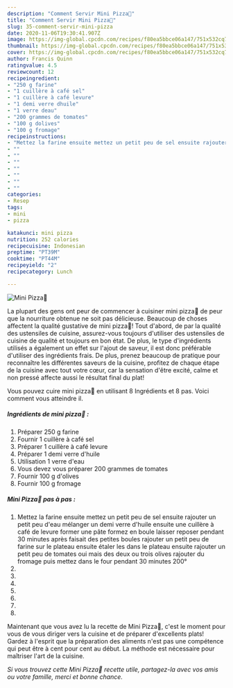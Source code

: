 ```yaml
---
description: "Comment Servir Mini Pizza🍕"
title: "Comment Servir Mini Pizza🍕"
slug: 35-comment-servir-mini-pizza
date: 2020-11-06T19:30:41.907Z
image: https://img-global.cpcdn.com/recipes/f80ea5bbce06a147/751x532cq70/mini-pizza🍕-photo-principale-de-la-recette.jpg
thumbnail: https://img-global.cpcdn.com/recipes/f80ea5bbce06a147/751x532cq70/mini-pizza🍕-photo-principale-de-la-recette.jpg
cover: https://img-global.cpcdn.com/recipes/f80ea5bbce06a147/751x532cq70/mini-pizza🍕-photo-principale-de-la-recette.jpg
author: Francis Quinn
ratingvalue: 4.5
reviewcount: 12
recipeingredient:
- "250 g farine"
- "1 cuillère à café sel"
- "1 cuillère à café levure"
- "1 demi verre dhuile"
- "1 verre deau"
- "200 grammes de tomates"
- "100 g dolives"
- "100 g fromage"
recipeinstructions:
- "Mettez la farine ensuite mettez un petit peu de sel ensuite rajouter un petit peu d&#39;eau mélanger un demi verre d&#39;huile ensuite une cuillère à café de levure former une pâte formez en boule laisser reposer pendant 30 minutes après faisait des petites boules rajouter un petit peu de farine sur le plateau ensuite étaler les dans le plateau ensuite rajouter un petit peu de tomates oui mais des deux ou trois olives rajouter du fromage puis mettez dans le four pendant 30 minutes 200°"
- ""
- ""
- ""
- ""
- ""
- ""
- ""
categories:
- Resep
tags:
- mini
- pizza

katakunci: mini pizza 
nutrition: 252 calories
recipecuisine: Indonesian
preptime: "PT39M"
cooktime: "PT44M"
recipeyield: "2"
recipecategory: Lunch

---
```



![Mini Pizza🍕](https://img-global.cpcdn.com/recipes/f80ea5bbce06a147/751x532cq70/mini-pizza🍕-photo-principale-de-la-recette.jpg)

La plupart des gens ont peur de commencer à cuisiner mini pizza🍕 de peur que la nourriture obtenue ne soit pas délicieuse. Beaucoup de choses affectent la qualité gustative de mini pizza🍕! Tout d'abord, de par la qualité des ustensiles de cuisine, assurez-vous toujours d'utiliser des ustensiles de cuisine de qualité et toujours en bon état. De plus, le type d'ingrédients utilisés a également un effet sur l'ajout de saveur, il est donc préférable d'utiliser des ingrédients frais. De plus, prenez beaucoup de pratique pour reconnaître les différentes saveurs de la cuisine, profitez de chaque étape de la cuisine avec tout votre cœur, car la sensation d'être excité, calme et non pressé affecte aussi le résultat final du plat!

<!--inarticleads1-->

Vous pouvez cuire mini pizza🍕 en utilisant 8 Ingrédients et 8 pas. Voici comment vous atteindre il.

##### Ingrédients de mini pizza🍕 :

1. Préparer 250 g farine
1. Fournir 1 cuillère à café sel
1. Préparer 1 cuillère à café levure
1. Préparer 1 demi verre d&#39;huile
1. Utilisation 1 verre d&#39;eau
1. Vous devez vous préparer 200 grammes de tomates
1. Fournir 100 g d&#39;olives
1. Fournir 100 g fromage




<!--inarticleads2-->

##### Mini Pizza🍕 pas à pas :

1. Mettez la farine ensuite mettez un petit peu de sel ensuite rajouter un petit peu d&#39;eau mélanger un demi verre d&#39;huile ensuite une cuillère à café de levure former une pâte formez en boule laisser reposer pendant 30 minutes après faisait des petites boules rajouter un petit peu de farine sur le plateau ensuite étaler les dans le plateau ensuite rajouter un petit peu de tomates oui mais des deux ou trois olives rajouter du fromage puis mettez dans le four pendant 30 minutes 200°
1. 
1. 
1. 
1. 
1. 
1. 
1. 




<!--inarticleads1-->

<p>
Maintenant que vous avez lu la recette de Mini Pizza🍕, c'est le moment pour vous de vous diriger vers la cuisine et de préparer d'excellents plats! Gardez à l'esprit que la préparation des aliments n'est pas une compétence qui peut être à cent pour cent au début. La méthode est nécessaire pour maîtriser l'art de la cuisine.
</p>

<p>
<i>Si vous trouvez cette Mini Pizza🍕 recette utile, partagez-la avec vos amis ou votre famille, merci et bonne chance.</i>
</p>
